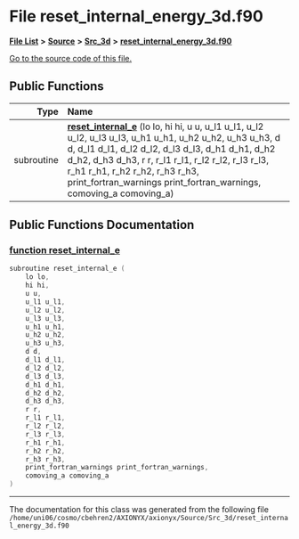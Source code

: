 
# File reset\_internal\_energy\_3d.f90


[**File List**](files.md) **>** [**Source**](dir_74389ed8173ad57b461b9d623a1f3867.md) **>** [**Src\_3d**](dir_723248e6e98dc7cb10ec13b7569a328c.md) **>** [**reset\_internal\_energy\_3d.f90**](reset__internal__energy__3d_8f90.md)

[Go to the source code of this file.](reset__internal__energy__3d_8f90_source.md)


















## Public Functions

| Type | Name |
| ---: | :--- |
|  subroutine | [**reset\_internal\_e**](reset__internal__energy__3d_8f90.md#function-reset-internal-e) (lo lo, hi hi, u u, u\_l1 u\_l1, u\_l2 u\_l2, u\_l3 u\_l3, u\_h1 u\_h1, u\_h2 u\_h2, u\_h3 u\_h3, d d, d\_l1 d\_l1, d\_l2 d\_l2, d\_l3 d\_l3, d\_h1 d\_h1, d\_h2 d\_h2, d\_h3 d\_h3, r r, r\_l1 r\_l1, r\_l2 r\_l2, r\_l3 r\_l3, r\_h1 r\_h1, r\_h2 r\_h2, r\_h3 r\_h3, print\_fortran\_warnings print\_fortran\_warnings, comoving\_a comoving\_a) <br> |








## Public Functions Documentation


### <a href="#function-reset-internal-e" id="function-reset-internal-e">function reset\_internal\_e </a>


```cpp
subroutine reset_internal_e (
    lo lo,
    hi hi,
    u u,
    u_l1 u_l1,
    u_l2 u_l2,
    u_l3 u_l3,
    u_h1 u_h1,
    u_h2 u_h2,
    u_h3 u_h3,
    d d,
    d_l1 d_l1,
    d_l2 d_l2,
    d_l3 d_l3,
    d_h1 d_h1,
    d_h2 d_h2,
    d_h3 d_h3,
    r r,
    r_l1 r_l1,
    r_l2 r_l2,
    r_l3 r_l3,
    r_h1 r_h1,
    r_h2 r_h2,
    r_h3 r_h3,
    print_fortran_warnings print_fortran_warnings,
    comoving_a comoving_a
) 
```



------------------------------
The documentation for this class was generated from the following file `/home/uni06/cosmo/cbehren2/AXIONYX/axionyx/Source/Src_3d/reset_internal_energy_3d.f90`